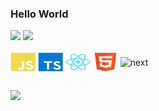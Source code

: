 ### Hello World

<!--
**owesleymauricio/owesleymauricio** is a ✨ _special_ ✨ repository because its `README.md` (this file) appears on your GitHub profile.

Here are some ideas to get you started:

- 🔭 trabalho com front-end
- 🌱 estudo typescript 
- ⚡ pronomes: ele/dele
-->

<div>
<img height=""180cm src="https://github-readme-stats.vercel.app/api?username=owesleymauricio&theme=transparent&bg_color=000&border_color=30A3DC&show_icons=true&icon_color=30A3DC&title_color=E94D5F&text_color=FFF"/>
 <img height="195cm" src="https://github-readme-stats-git-masterrstaa-rickstaa.vercel.app/api/top-langs/?username=owesleymauricio&layout=compact&bg_color=000&border_color=30A3DC&title_color=E94D5F&text_color=FFF"/> 
</div>

<div style="display: inline_block"><br>
  <img align="center" alt="Rafa-Js" height="30" width="40" src="https://raw.githubusercontent.com/devicons/devicon/master/icons/javascript/javascript-plain.svg">
  <img align="center" alt="Rafa-Ts" height="30" width="40" src="https://raw.githubusercontent.com/devicons/devicon/master/icons/typescript/typescript-plain.svg">
  <img align="center" alt="Rafa-React" height="30" width="40" src="https://raw.githubusercontent.com/devicons/devicon/master/icons/react/react-original.svg">
  <img align="center" alt="Rafa-HTML" height="30" width="40" src="https://raw.githubusercontent.com/devicons/devicon/master/icons/html5/html5-original.svg">
  <img align="center" alt="next" height="30" width="70" src="https://img.shields.io/badge/Next-black?style=for-the-badge&logo=next.js&logoColor=white"/>

</div>
  
  ##
 
<div> 

  <a href="https://www.linkedin.com/in/owesleymauricio/" target="_blank"><img src="https://img.shields.io/badge/-LinkedIn-%230077B5?style=for-the-badge&logo=linkedin&logoColor=white" target="_blank"></a> 
  
</div>
